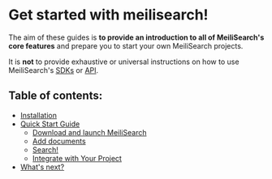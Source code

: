 # Get started with meilisearch!

The aim of these guides is **to provide an introduction to all of MeiliSearch's core features** and prepare you to start your own MeiliSearch projects.

It is **not** to provide exhaustive or universal instructions on how to use MeiliSearch's [SDKs](/learn/what_is_meilisearch/sdks.md) or [API](/reference/api).

## Table of contents:

- [Installation](/learn/getting_started/installation.md)
- [Quick Start Guide](/learn/getting_started/quick_start.md)
  - [Download and launch MeiliSearch](/learn/getting_started/quick_start.md#download-and-launch)
  - [Add documents](/learn/getting_started/quick_start.md#add-documents)
  - [Search!](/learn/getting_started/quick_start.md#search)
  - [Integrate with Your Project](/learn/getting_started/quick_start.md#integrate-with-your-project)
- [What's next?](/learn/getting_started/whats_next.md)
